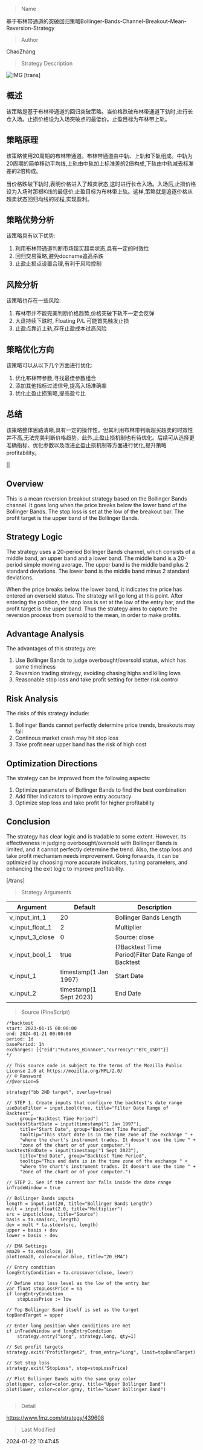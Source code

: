
> Name

基于布林带通道的突破回归策略Bollinger-Bands-Channel-Breakout-Mean-Reversion-Strategy

> Author

ChaoZhang

> Strategy Description


![IMG](https://www.fmz.com/upload/asset/894c61b24fe988aa15.png)
 [trans]

## 概述

该策略是基于布林带通道的回归突破策略。当价格跌破布林带通道下轨时,进行长仓入场。止损价格设为入场突破点的最低价。止盈目标为布林带上轨。

## 策略原理

该策略使用20周期的布林带通道。布林带通道由中轨、上轨和下轨组成。中轨为20周期的简单移动平均线,上轨由中轨加上标准差的2倍构成,下轨由中轨减去标准差的2倍构成。

当价格跌破下轨时,表明价格进入了超卖状态,这时进行长仓入场。入场后,止损价格设为入场时那根K线的最低价,止盈目标为布林带上轨。这样,策略就是追逐价格从超卖状态回归均线的过程,实现盈利。

## 策略优势分析

该策略具有以下优势:

1. 利用布林带通道判断市场超买超卖状态,具有一定的时效性
2. 回归交易策略,避免docname追高杀跌
3. 止盈止损点设置合理,有利于风险控制

## 风险分析

该策略也存在一些风险:  

1. 布林带并不能完美判断价格趋势,价格突破下轨不一定会反弹
2. 大盘持续下跌时, Floating P/L 可能首先触发止损
3. 止盈点靠近上轨,存在止盈成本过高风险

## 策略优化方向  

该策略可以从以下几个方面进行优化:

1. 优化布林带参数,寻找最佳参数组合
2. 添加其他指标过滤信号,提高入场准确率 
3. 优化止盈止损策略,提高盈亏比

## 总结

该策略整体思路清晰,具有一定的操作性。但其利用布林带判断超买超卖的时效性并不高,无法完美判断价格趋势。此外,止盈止损机制也有待优化。后续可从选择更准确指标、优化参数以及改进止盈止损机制等方面进行优化,提升策略profitability。

||

## Overview

This is a mean reversion breakout strategy based on the Bollinger Bands channel. It goes long when the price breaks below the lower band of the Bollinger Bands. The stop loss is set at the low of the breakout bar. The profit target is the upper band of the Bollinger Bands.

## Strategy Logic  

The strategy uses a 20-period Bollinger Bands channel, which consists of a middle band, an upper band and a lower band. The middle band is a 20-period simple moving average. The upper band is the middle band plus 2 standard deviations. The lower band is the middle band minus 2 standard deviations.  

When the price breaks below the lower band, it indicates the price has entered an oversold status. The strategy will go long at this point. After entering the position, the stop loss is set at the low of the entry bar, and the profit target is the upper band. Thus the strategy aims to capture the reversion process from oversold to the mean, in order to make profits.

## Advantage Analysis   

The advantages of this strategy are:

1. Use Bollinger Bands to judge overbought/oversold status, which has some timeliness
2. Reversion trading strategy, avoiding chasing highs and killing lows
3. Reasonable stop loss and take profit setting for better risk control

## Risk Analysis

The risks of this strategy include:
 
1. Bollinger Bands cannot perfectly determine price trends, breakouts may fail
2. Continous market crash may hit stop loss
3. Take profit near upper band has the risk of high cost

## Optimization Directions   

The strategy can be improved from the following aspects:

1. Optimize parameters of Bollinger Bands to find the best combination
2. Add filter indicators to improve entry accuracy 
3. Optimize stop loss and take profit for higher profitability

## Conclusion  

The strategy has clear logic and is tradable to some extent. However, its effectiveness in judging overbought/oversold with Bollinger Bands is limited, and it cannot perfectly determine the trend. Also, the stop loss and take profit mechanism needs improvement. Going forwards, it can be optimized by choosing more accurate indicators, tuning parameters, and enhancing the exit logic to improve profitability.

[/trans]

> Strategy Arguments



|Argument|Default|Description|
|----|----|----|
|v_input_int_1|20|Bollinger Bands Length|
|v_input_float_1|2|Multiplier|
|v_input_3_close|0|Source: close|high|low|open|hl2|hlc3|hlcc4|ohlc4|
|v_input_bool_1|true|(?Backtest Time Period)Filter Date Range of Backtest|
|v_input_1|timestamp(1 Jan 1997)|Start Date|
|v_input_2|timestamp(1 Sept 2023)|End Date|


> Source (PineScript)

``` pinescript
/*backtest
start: 2023-01-15 00:00:00
end: 2024-01-21 00:00:00
period: 1d
basePeriod: 1h
exchanges: [{"eid":"Futures_Binance","currency":"BTC_USDT"}]
*/

// This source code is subject to the terms of the Mozilla Public License 2.0 at https://mozilla.org/MPL/2.0/
// © Ronsword
//@version=5

strategy("bb 2ND target", overlay=true)
 
// STEP 1. Create inputs that configure the backtest's date range
useDateFilter = input.bool(true, title="Filter Date Range of Backtest",
     group="Backtest Time Period")
backtestStartDate = input(timestamp("1 Jan 1997"), 
     title="Start Date", group="Backtest Time Period",
     tooltip="This start date is in the time zone of the exchange " + 
     "where the chart's instrument trades. It doesn't use the time " + 
     "zone of the chart or of your computer.")
backtestEndDate = input(timestamp("1 Sept 2023"),
     title="End Date", group="Backtest Time Period",
     tooltip="This end date is in the time zone of the exchange " + 
     "where the chart's instrument trades. It doesn't use the time " + 
     "zone of the chart or of your computer.")

// STEP 2. See if the current bar falls inside the date range
inTradeWindow = true

// Bollinger Bands inputs
length = input.int(20, title="Bollinger Bands Length")
mult = input.float(2.0, title="Multiplier")
src = input(close, title="Source")
basis = ta.sma(src, length)
dev = mult * ta.stdev(src, length)
upper = basis + dev
lower = basis - dev

// EMA Settings
ema20 = ta.ema(close, 20)
plot(ema20, color=color.blue, title="20 EMA")

// Entry condition
longEntryCondition = ta.crossover(close, lower)

// Define stop loss level as the low of the entry bar
var float stopLossPrice = na
if longEntryCondition
    stopLossPrice := low

// Top Bollinger Band itself is set as the target
topBandTarget = upper

// Enter long position when conditions are met
if inTradeWindow and longEntryCondition
    strategy.entry("Long", strategy.long, qty=1)

// Set profit targets
strategy.exit("ProfitTarget2", from_entry="Long", limit=topBandTarget)

// Set stop loss
strategy.exit("StopLoss", stop=stopLossPrice)

// Plot Bollinger Bands with the same gray color
plot(upper, color=color.gray, title="Upper Bollinger Band")
plot(lower, color=color.gray, title="Lower Bollinger Band")


```

> Detail

https://www.fmz.com/strategy/439608

> Last Modified

2024-01-22 10:47:45
